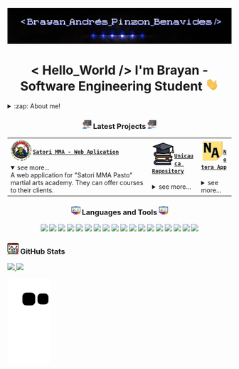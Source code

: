 <!-- This is the README file for my profile, Some code in this file have been taken from "mctechnology17
" -->

<!-- Banner -->

![Brayan Andrés Pinzón Benavides](src/GitBrayan.gif)

<!-- Hello -->
<h1 align="center">< Hello_World /> I'm Brayan - Software Engineering Student <img src="./src/wave.gif" width="30px"></h1>

<!-- About Me -->
<details>
  <summary>:zap: About me! </summary>

### Software Engineering Student at the University of Cauca 💻🤓

- 🦾📓 I love challenges and continuous learning.
- 📱💻 I am currently learning mobile development and improving my skills as web developer.
- 👾 I am a strtategy game lover.
- 🤖 I'm really love VsCode.

<!-- Social media -->
<div align="center">

  <img align="center" alt="Brayan | Instagram" width="22px" src="src/instagram.png" href="https://www.instagram.com/brayan_andres.14/"/>
  <img align="center" alt=" Brayan | Linkedin" width="24px" src="src/linkedin.png" href="https://www.linkedin.com/in/brayanpinzon14/"/>
  
</div>
</details>



</details>

<!-- Projects -->
<h3 align="center"><img src="./src/programmer.png" width="20px"> Latest Projects <img src="./src/programmer.png" width="20px"> </h3>

<!-- Satori MMA -->
<table>
<tr>
  <td>
    <img align="left" alt="SatoriMMA" width="50px" src="./src/SatoriMMA.png" />
    <h4 align="left"> <a href="https://github.com/Satori-MMA" target="_blank"><code>Satori MMA - Web Aplication</code></a> </h4>
    <details open>
      <summary>see more...</summary>
      A web application for "Satori MMA Pasto" martial arts academy.
      They can offer courses to their clients.
    </details> 
  </td>

  <td>
    <img align="left" alt="Unicauca" width="50px" src="./src/University.png" />
    <h4 align="left"> <a href="https://github.com/Satori-MMA" target="_blank"><code>Unicauca Repository</code></a> </h4>
      <details>
        <summary>see more...</summary>
      My personal repository of the university of cauca.
      There are many university projects like "delivery food", simulations of vibes and waves, python exercises and more.
      </details> 
  </td>

   <td>
    <img align="left" alt="Notera App" width="50px" src="./src/Notera.png" />
    <h4 align="left"> <a href="https://github.com/Notera-App" target="_blank"><code>Notera App</code></a> </h4>
      <details>
        <summary>see more...</summary>
      The approach of a platform presented at the yeapp hackathon.
      people can take notes in a different way and be able to generate study methods.
      </details> 
  </td>

</tr>
</table>

<!-- Languages -->
<h3 align="center"><img src="./src/tools.png" width="20px">  Languages and Tools <img src="./src/tools.png" width="20px"> </h3>
<p align="center">
    <img src="https://img.shields.io/badge/Windows-0078D6?style=for-the-badge&logo=windows&logoColor=white"/> 
    <img src="https://img.shields.io/badge/Python-3776AB?style=for-the-badge&logo=python&logoColor=white"/> 
    <img src="https://img.shields.io/badge/HTML5-E34F26?style=for-the-badge&logo=html5&logoColor=white"/> 
    <img src="https://img.shields.io/badge/CSS3-1572B6?style=for-the-badge&logo=css3&logoColor=white"/> 
    <img src="https://img.shields.io/badge/JavaScript-323330?style=for-the-badge&logo=javascript&logoColor=F7DF1E"/>     
    <img src="https://img.shields.io/badge/Bootstrap-563D7C?style=for-the-badge&logo=bootstrap&logoColor=white"/>     
    <img src="https://img.shields.io/badge/C%23-239120?style=for-the-badge&logo=c-sharp&logoColor=white"/>          
    <img src="https://img.shields.io/badge/Markdown-000000?style=for-the-badge&logo=markdown&logoColor=white"/>         
    <img src="https://img.shields.io/badge/React-20232A?style=for-the-badge&logo=react&logoColor=61DAFB"/>         
    <img src="https://img.shields.io/badge/Vue.js-35495E?style=for-the-badge&logo=vue.js&logoColor=4FC08D"/>         
    <img src="https://img.shields.io/badge/Django-092E20?style=for-the-badge&logo=django&logoColor=white"/>         
    <img src="https://img.shields.io/badge/GitHub-100000?style=for-the-badge&logo=github&logoColor=white"/> 
    <img src="https://img.shields.io/badge/Java-ED8B00?style=for-the-badge&logo=java&logoColor=white"/> 
    <img src="https://img.shields.io/badge/Slack-4A154B?style=for-the-badge&logo=slack&logoColor=white"/> 
    <img src="https://img.shields.io/badge/Heroku-430098?style=for-the-badge&logo=heroku&logoColor=white"/> 
    <img src="https://img.shields.io/badge/Visual_Studio_Code-0078D4?style=for-the-badge&logo=visual%20studio%20code&logoColor=white"/> 
    <img src="https://img.shields.io/badge/Trello-0052CC?style=for-the-badge&logo=trello&logoColor=white"/> 
    <img src="https://aleen42.github.io/badges/src/photoshop.svg"/> 
</p>

<!-- GitHub Stats -->
<h3 align="left"><img src="./src/Stats.png" width="25px" height="25px"> GitHub Stats</h3>

<div>
  <a href="https://github.com/AndresPinzon14">
  <img height="180em" src="https://github-readme-stats.vercel.app/api?username=AndresPinzon14&show_icons=true&theme=dark&include_all_commits=true&count_private=true"/>
  <img height="180em" src="https://github-readme-stats.vercel.app/api/top-langs/?username=AndresPinzon14&layout=compact&langs_count=7&theme=dark"/>
</div>

<!-- Funny Animation -->

![Snake animation](https://github.com/AndresPinzon14/AndresPinzon14/blob/output/github-contribution-grid-snake.svg)
